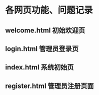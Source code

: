 # 各网页功能、问题记录
## welcome.html 初始欢迎页
## login.html 管理员登录页
## index.html 系统初始页
## register.html 管理员注册页面